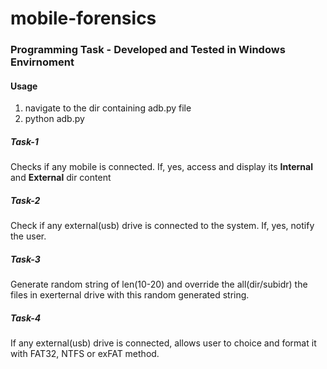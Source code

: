 # mobile-forensics

### Programming Task - Developed and Tested in Windows Envirnoment

#### Usage
 1. navigate to the dir containing adb.py file
 2. python adb.py

##### Task-1
Checks if any mobile is connected. If, yes, access and display its **Internal** and **External** dir content

##### Task-2
Check if any external(usb) drive is connected to the system. If, yes, notify the user.

##### Task-3
Generate random string of len(10-20) and override the all(dir/subidr) the files in exerternal drive with this random generated string.

##### Task-4
If any external(usb) drive is connected, allows user to choice and format it with FAT32, NTFS or exFAT method.



